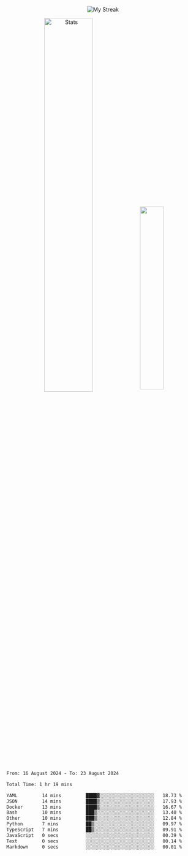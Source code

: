 <p align="center">
<picture>
  <source media="(prefers-color-scheme: dark)" srcset="http://github-readme-streak-stats.herokuapp.com?user=semolik&theme=dark&hide_border=true&background=DD272700">
  <img alt="My Streak" src="http://github-readme-streak-stats.herokuapp.com?user=semolik&hide_border=true">
</picture>
</p>
<div align="center">
  <picture>
    <source media="(prefers-color-scheme: dark)" srcset="https://github-readme-stats.vercel.app/api?username=semolik&show_icons=true&bg_color=DD272700&hide_border=true&theme=dark">
        <img alt="Stats" src="https://github-readme-stats.vercel.app/api?username=semolik&show_icons=true&bg_color=DD272700&hide_border=true" width="50%" >
  </picture>
  <sup>
  <picture>
  <source media="(prefers-color-scheme: dark)" srcset="https://github-readme-stats.vercel.app/api/top-langs/?username=semolik&layout=compact&hide_border=true&bg_color=DD272700&theme=dark">
  <img src="https://github-readme-stats.vercel.app/api/top-langs/?username=semolik&layout=compact&hide_border=true" width="35%" />
  </picture>
  </sup>
</div>
<!--START_SECTION:waka-->

```txt
From: 16 August 2024 - To: 23 August 2024

Total Time: 1 hr 19 mins

YAML         14 mins         ████▓░░░░░░░░░░░░░░░░░░░░   18.73 %
JSON         14 mins         ████▒░░░░░░░░░░░░░░░░░░░░   17.93 %
Docker       13 mins         ████▒░░░░░░░░░░░░░░░░░░░░   16.67 %
Bash         10 mins         ███▒░░░░░░░░░░░░░░░░░░░░░   13.40 %
Other        10 mins         ███▒░░░░░░░░░░░░░░░░░░░░░   12.84 %
Python       7 mins          ██▒░░░░░░░░░░░░░░░░░░░░░░   09.97 %
TypeScript   7 mins          ██▒░░░░░░░░░░░░░░░░░░░░░░   09.91 %
JavaScript   0 secs          ░░░░░░░░░░░░░░░░░░░░░░░░░   00.39 %
Text         0 secs          ░░░░░░░░░░░░░░░░░░░░░░░░░   00.14 %
Markdown     0 secs          ░░░░░░░░░░░░░░░░░░░░░░░░░   00.01 %
```

<!--END_SECTION:waka-->

